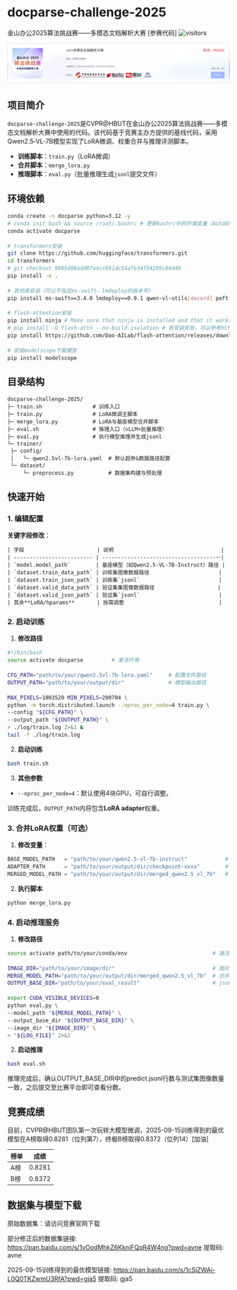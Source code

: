 # docparse-challenge-2025

金山办公2025算法挑战赛——多模态文档解析大赛 [参赛代码] ![visitors](https://visitor-badge.laobi.icu/badge?page_id=beargolden.docparse-challenge-2025)

[![金山办公2025算法挑战赛——多模态文档解析大赛](./assets/docparse-challenge-2025-logo.png "docparse-challenge-2025-logo")](https://datastudio.wps.cn/matchcenter/competition/2/introduction)

## 项目简介

`docparse-challenge-2025`是CVPR@HBUT在金山办公2025算法挑战赛——多模态文档解析大赛中使用的代码。该代码基于竞赛主办方提供的基线代码，采用Qwen2.5‑VL‑7B模型实现了LoRA微调、权重合并与推理评测脚本。

- **训练脚本**：`train.py`（LoRA微调）
- **合并脚本**：`merge_lora.py`
- **推理脚本**：`eval.py`（批量推理生成`jsonl`提交文件）

## 环境依赖

```bash
conda create -n docparse python=3.12 -y
# conda init bash && source /root/.bashrc # 更新bashrc中的环境变量（AutoDL平台需要）
conda activate docparse

# transformers安装
git clone https://github.com/huggingface/transformers.git
cd transformers
# git checkout 9985d06add07a4cc691dc54a7e34f54205c04d40
pip install -e .

# 其他库安装（可以不指定ms-swift、lmdeploy的版本号）
pip install ms-swift==3.4.0 lmdeploy==0.9.1 qwen-vl-utils[decord] peft accelerate beautifulsoup4 bitsandbytes

# flash-attention安装
pip install ninja # Make sure that ninja is installed and that it works correctly （e.g. ninja --version then echo $? should return exit code 0）.
# pip install -U flash-attn --no-build-isolation # 若安装失败，可以参考https：//github.com/Dao-AILab/flash-attention/releases，选择v2.7.4.post1本地安装
pip install https://github.com/Dao-AILab/flash-attention/releases/download/v2.8.3/flash_attn-2.8.3+cu12torch2.7cxx11abiTRUE-cp312-cp312-linux_x86_64.whl # 注意：flash-attention安装版本要与已安装的python/cuda/torch的版本匹配

# 安装modelscope下载模型
pip install modelscope
```

## 目录结构

```text
docparse-challenge-2025/
├─ train.sh                # 训练入口
├─ train.py                # LoRA微调主脚本
├─ merge_lora.py           # LoRA与基座模型合并脚本
├─ eval.sh                 # 推理入口（vLLM+批量推理）
├─ eval.py                 # 执行模型推理并生成jsonl
└─ trainer/
 ├─ config/
 │   └─ qwen2.5vl-7b-lora.yaml  # 默认超参&数据路径配置
 └─ dataset/
     └─ preprocess.py           # 数据集构建与预处理
```

## 快速开始

### 1. 编辑配置

**关键字段修改**：

```text
| 字段                       | 说明                                  |
| ------------------------- | ------------------------------------－|
| `model.model_path`        | 基座模型（如Qwen2.5‑VL‑7B‑Instruct）路径 |
| `dataset.train_data_path` | 训练集图像数据路径                      |
| `dataset.train_json_path` | 训练集`jsonl`                         |
| `dataset.valid_data_path` | 验证集集图像数据路径                    |
| `dataset.valid_json_path` | 验证集`jsonl`                         |
| 其余**LoRA/hparams**       | 按需调整                              |
```

### 2. 启动训练

1. **修改路径**

```bash
#!/bin/bash
source activate docparse         # 激活环境

CFG_PATH="path/to/your/qwen2.5vl-7b-lora.yaml"     # 配置文件路径
OUTPUT_PATH="path/to/your/output/dir"              # 模型输出路径

MAX_PIXELS=1003520 MIN_PIXELS=200704 \
python -m torch.distributed.launch --nproc_per_node=4 train.py \
--config "${CFG_PATH}" \
--output_path "${OUTPUT_PATH}" \
> ./log/train.log 2>&1 &
tail -f ./log/train.log
```

2. **启动训练**

```bash
bash train.sh
```

3. **其他参数**

- `--nproc_per_node=4`：默认使用4块GPU，可自行调整。

训练完成后，`OUTPUT_PATH`内将包含**LoRA adapter**权重。

### 3. 合并LoRA权重（可选）

1. **修改变量**：

```python
BASE_MODEL_PATH   = "path/to/your/qwen2.5-vl-7b-instruct"            # 基座模型路径
ADAPTER_PATH      = "path/to/your/output/dir/checkpoint-xxxx"        # 模型checkpoint路径
MERGED_MODEL_PATH = "path/to/your/output/dir/merged_qwen2.5_vl_7b"   # 合并模型输出路径
```

2. **执行脚本**

```bash
python merge_lora.py
```

### 4. 启动推理服务

1. **修改路径**

```bash
source activate path/to/your/conda/env                           # 激活环境

IMAGE_DIR="path/to/your/image/dir"                               # 图片目录
MERGE_MODEL_PATH="path/to/your/output/dir/merged_qwen2.5_vl_7b"  # 合并的模型权重路径
OUTPUT_BASE_DIR="path/to/your/eval_result"                       # jsonl结果保存目录

export CUDA_VISIBLE_DEVICES=0
python eval.py \
--model_path "${MERGE_MODEL_PATH}" \
--output_base_dir "${OUTPUT_BASE_DIR}" \
--image_dir "${IMAGE_DIR}" \
> "${LOG_FILE}" 2>&1
```

2. **启动推理**

```bash
bash eval.sh
```

推理完成后，确认OUTPUT_BASE_DIR中的predict.jsonl行数与测试集图像数量一致，之后提交至比赛平台即可查看分数。

## 竞赛成绩

目前，CVPR@HBUT团队第一次玩转大模型微调，2025-09-15训练得到的最优模型在A榜取得0.8281（位列第7），终极B榜取得0.8372（位列14）[加油]

| 榜单 | 成绩     |
|----|--------|
| A榜 | 0.8281 |
| B榜 | 0.8372 |

## 数据集与模型下载

原始数据集：请访问竞赛官网下载

部分修正后的数据集链接: https://pan.baidu.com/s/1vOodMhkZ6KkniFQqR4W4ng?pwd=avne 提取码: avne

2025-09-15训练得到的最优模型链接: https://pan.baidu.com/s/1cSjZWAj-L0Q0TKZwmU3RfA?pwd=gja5 提取码: gja5